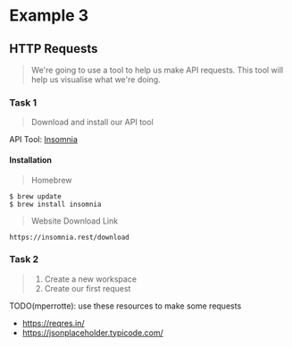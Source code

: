 # Example 3

## HTTP Requests
> We're going to use a tool to help us make API requests. This tool will help us visualise what we're doing.

### Task 1
> Download and install our API tool

API Tool: [Insomnia](https://insomnia.rest/)

#### Installation
> Homebrew
```shell
$ brew update
$ brew install insomnia
```

> Website Download Link
```
https://insomnia.rest/download
```

### Task 2
> 1) Create a new workspace
> 2) Create our first request

TODO(mperrotte): use these resources to make some requests
- https://reqres.in/
- https://jsonplaceholder.typicode.com/

